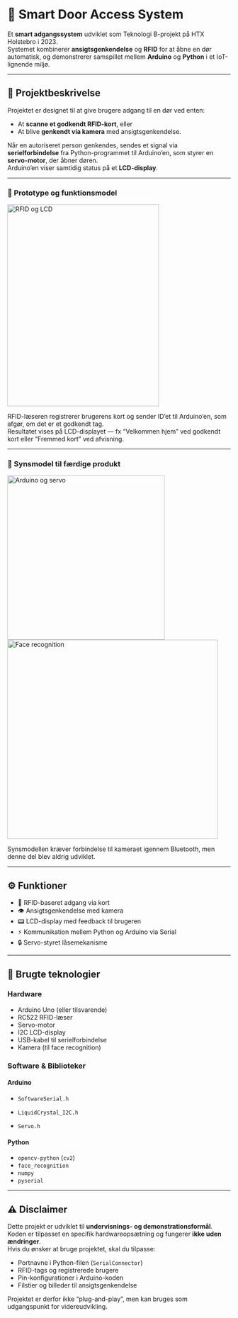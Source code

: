# 🔐 Smart Door Access System
Et **smart adgangssystem** udviklet som Teknologi B-projekt på HTX Holstebro i 2023.  
Systemet kombinerer **ansigtsgenkendelse** og **RFID** for at åbne en dør automatisk, og demonstrerer samspillet mellem **Arduino** og **Python** i et IoT-lignende miljø.

---

## 🧠 Projektbeskrivelse
Projektet er designet til at give brugere adgang til en dør ved enten:
- At **scanne et godkendt RFID-kort**, eller  
- At blive **genkendt via kamera** med ansigtsgenkendelse.

Når en autoriseret person genkendes, sendes et signal via **serielforbindelse** fra Python-programmet til Arduino’en, som styrer en **servo-motor**, der åbner døren.  
Arduino’en viser samtidig status på et **LCD-display**.

---

### 🔹 Prototype og funktionsmodel
<img width="342" height="456" alt="RFID og LCD" src="https://github.com/user-attachments/assets/47b3867b-5bbf-40e2-88b5-dc938bf7f6ed" />

RFID-læseren registrerer brugerens kort og sender ID’et til Arduino’en, som afgør, om det er et godkendt tag.  
Resultatet vises på LCD-displayet — fx “Velkommen hjem” ved godkendt kort eller “Fremmed kort” ved afvisning.

---

### 🔹 Synsmodel til færdige produkt
<img width="355" height="371" alt="Arduino og servo" src="https://github.com/user-attachments/assets/5fe01d1e-beae-4e68-8cc4-4be370239189" />
<img width="475" height="450" alt="Face recognition" src="https://github.com/user-attachments/assets/e3db1017-e812-4720-8e8a-bd97466a7951" />

Synsmodellen kræver forbindelse til kameraet igennem Bluetooth, men denne del blev aldrig udviklet.

---

## ⚙️ Funktioner
- 🔑 RFID-baseret adgang via kort
- 👁️ Ansigtsgenkendelse med kamera
- 📟 LCD-display med feedback til brugeren
- ⚡ Kommunikation mellem Python og Arduino via Serial
- 🔒 Servo-styret låsemekanisme

---

## 🧰 Brugte teknologier

### **Hardware**
- Arduino Uno (eller tilsvarende)
- RC522 RFID-læser
- Servo-motor
- I2C LCD-display
- USB-kabel til serielforbindelse
- Kamera (til face recognition)

### **Software & Biblioteker**
#### **Arduino**
- `SoftwareSerial.h`

- `LiquidCrystal_I2C.h`
- `Servo.h`

#### **Python**
- `opencv-python` (`cv2`)
- `face_recognition`
- `numpy`
- `pyserial`

---

## ⚠️ Disclaimer
Dette projekt er udviklet til **undervisnings- og demonstrationsformål**.  
Koden er tilpasset en specifik hardwareopsætning og fungerer **ikke uden ændringer**.  
Hvis du ønsker at bruge projektet, skal du tilpasse:
- Portnavne i Python-filen (`SerialConnector`)  
- RFID-tags og registrerede brugere  
- Pin-konfigurationer i Arduino-koden  
- Filstier og billeder til ansigtsgenkendelse  

Projektet er derfor ikke “plug-and-play”, men kan bruges som udgangspunkt for videreudvikling.
